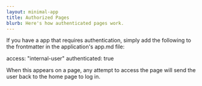 ```yaml
---
layout: minimal-app
title: Authorized Pages
blurb: Here's how authenticated pages work.
---
```


If you have a app that requires authentication, simply add the following to the frontmatter in the application's app.md file:

access: "internal-user"
authenticated: true

When this appears on a page, any attempt to access the page will send the user back to the home page to log in.



